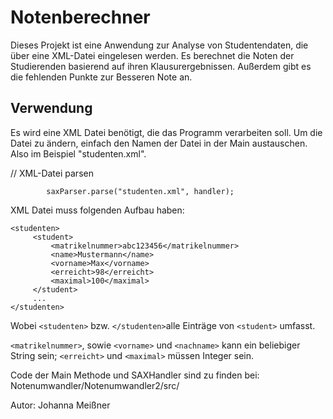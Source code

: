# Notenberechner

Dieses Projekt ist eine Anwendung zur Analyse von Studentendaten, die über eine XML-Datei eingelesen werden. 
Es berechnet die Noten der Studierenden basierend auf ihren Klausurergebnissen. Außerdem gibt es die fehlenden Punkte zur Besseren Note an.

## Verwendung

Es wird eine XML Datei benötigt, die das Programm verarbeiten soll. Um die Datei zu ändern, einfach den Namen der Datei in der Main austauschen.
Also im Beispiel "studenten.xml".

 // XML-Datei parsen
 
            saxParser.parse("studenten.xml", handler);

XML Datei muss folgenden Aufbau haben:
```
<studenten>
     <student>
         <matrikelnummer>abc123456</matrikelnummer>
         <name>Mustermann</name>
         <vorname>Max</vorname>
         <erreicht>98</erreicht>
         <maximal>100</maximal>
     </student>
     ...
</studenten>
```
 

Wobei  `<studenten>` bzw. `</studenten>`alle Einträge von `<student>` umfasst.

 `<matrikelnummer>`, sowie `<vorname>` und `<nachname>` kann ein beliebiger String sein;
`<erreicht>` und `<maximal>` müssen Integer sein.

Code der Main Methode und SAXHandler sind zu finden bei:
    Notenumwandler/Notenumwandler2/src/

Autor:
Johanna Meißner
